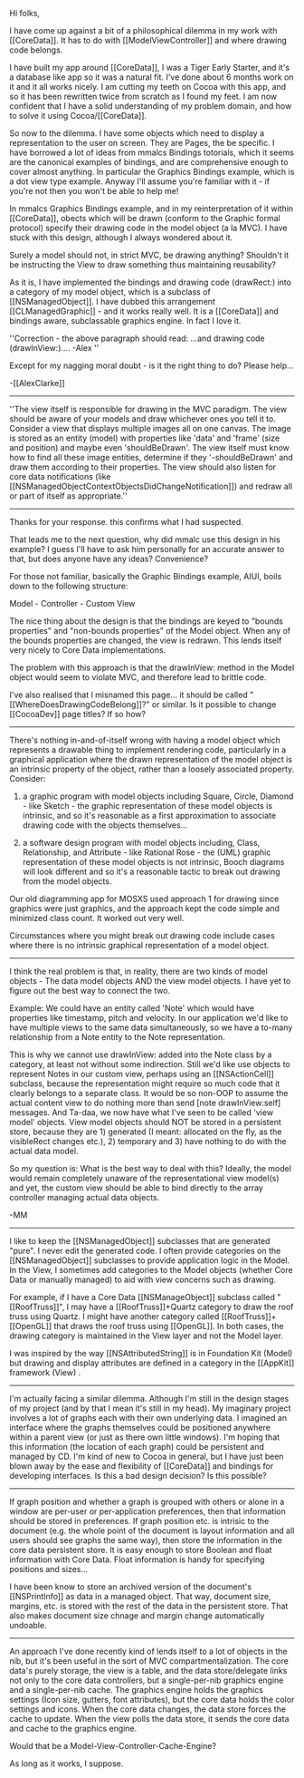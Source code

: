 

Hi folks,

I have come up against a bit of a philosophical dilemma in my work with [[CoreData]]. It has to do with [[ModelViewController]] and where drawing code belongs.

I have built my app around [[CoreData]], I was a Tiger Early Starter, and it's a database like app so it was a natural fit. I've done about 6 months work on it and it all works nicely. I am cutting my teeth on Cocoa with this app, and so it has been rewritten twice from scratch as I found my feet. I am now confident that I have a solid understanding of my problem domain, and how to solve it using Cocoa/[[CoreData]].

So now to the dilemma. I have some objects which need to display a representation to the user on screen. They are Pages, the be specific. I have borrowed a lot of ideas from mmalcs Bindings totorials, which it seems are the canonical examples of bindings, and are comprehensive enough to cover almost anything. In particular the Graphics Bindings example, which is a dot view type example. Anyway I'll assume you're familiar with it - if you're not then you won't be able to help me!

In mmalcs Graphics Bindings example, and in my reinterpretation of it within [[CoreData]], obects which will be drawn (conform to the Graphic formal protocol) specify their drawing code in the model object (a la MVC). I have stuck with this design, although I always wondered about it.

Surely a model should not, in strict MVC, be drawing anything? Shouldn't it be instructing the View to draw something thus maintaining reusability?

As it is, I have implemented the bindings and drawing code (drawRect:) into a category of my model object, which is a subclass of [[NSManagedObject]]. I have dubbed this arrangement [[CLManagedGraphic]] - and it works really well. It is a [[CoreData]] and bindings aware, subclassable graphics engine. In fact I love it.

''Correction - the above paragraph should read: ...and drawing code (drawInView:).... -Alex ''

Except for my nagging moral doubt - is it the right thing to do? Please help...

-[[AlexClarke]]

----

''The view itself is responsible for drawing in the MVC paradigm. The view should be aware of your models and draw whichever ones you tell it to. Consider a view that displays multiple images all on one canvas. The image is stored as an entity (model) with properties like 'data' and 'frame' (size and position) and maybe even 'shouldBeDrawn'. The view itself must know how to find all these image entities, determine if they '-shouldBeDrawn' and draw them according to their properties. The view should also listen for core data notifications (like [[NSManagedObjectContextObjectsDidChangeNotification]]) and redraw all or part of itself as appropriate.''

----

Thanks for your response. this confirms what I had suspected. 

That leads me to the next question, why did mmalc use this design in his example? I guess I'll have to ask him personally for an accurate answer to that, but does anyone have any ideas? Convenience?

For those not familiar, basically the Graphic Bindings example, AIUI, boils down to the following structure:

Model <Graphic> - Controller - Custom View

The nice thing about the design is that the bindings are keyed to "bounds properties" and "non-bounds properties" of the Model object. When any of the bounds properties are changed, the view is redrawn. This lends itself very nicely to Core Data implementations.

The problem with this approach is that the drawInView: method in the Model object would seem to violate MVC, and therefore lead to brittle code. 

I've also realised that I misnamed this page... it should be called "[[WhereDoesDrawingCodeBelong]]?" or similar. Is it possible to change [[CocoaDev]] page titles? If so how?

----

There's nothing in-and-of-itself wrong with having a model object which represents a drawable thing to implement rendering code, particularly in a graphical application where the drawn representation of the model object is an intrinsic property of the object, rather than a loosely associated property. Consider:

1. a graphic program with model objects including Square, Circle, Diamond - like Sketch - the graphic representation of these model objects is intrinsic, and so it's reasonable as a first approximation to associate drawing code with the objects themselves...

2. a software design program with model objects including, Class, Relationship, and Attribute - like Rational Rose - the (UML) graphic representation of these model objects is not intrinsic, Booch diagrams will look different and so it's a reasonable tactic to break out drawing from the model objects.

Our old diagramming app for MOSXS used approach 1 for drawing since graphics were just graphics, and the approach kept the code simple and minimized class count. It worked out very well.

Circumstances where you might break out drawing code include cases where there is no intrinsic graphical representation of a model object. 

----
I think the real problem is that, in reality, there are two kinds of model objects - The data model objects AND the view model objects. I have yet to figure out the best way to connect the two.

Example:  We could have an entity called 'Note' which would have properties like timestamp, pitch and velocity. In our application we'd like to have multiple views to the same data simultaneously, so we have a to-many relationship from a Note entity to the Note representation.
 
This is why we cannot use drawInView: added into the Note class by a category, at least not without some indirection. Still we'd like use objects to represent Notes in our custom view, perhaps using an [[NSActionCell]] subclass, because the representation might require so much code that it clearly belongs to a separate class. It would be so non-OOP to assume the actual content view to do nothing more than send [note drawInView:self] messages.  And Ta-daa, we now have what I've seen to be called 'view model' objects. View model objects should NOT be stored in a persistent store, because they are 1) generated (I meant: allocated on the fly, as the visibleRect changes etc.), 2) temporary and 3) have nothing to do with the actual data model.

So my question is: What is the best way to deal with this?  Ideally, the model would remain completely unaware of the representational view model(s) and yet, the custom view should be able to bind directly to the array controller managing actual data objects.

-MM

----
I like to keep the [[NSManagedObject]] subclasses that are generated "pure".  I never edit the generated code.
I often provide categories on the [[NSManagedObject]] subclasses to provide application logic in the Model.
In the View, I sometimes add categories to the Model objects (whether Core Data or manually managed) to aid with view concerns such as drawing.

For example, if I have a Core Data [[NSManageObject]] subclass called "[[RoofTruss]]", I may have a [[RoofTruss]]+Quartz category to draw the roof truss using Quartz.  I might have another category called [[RoofTruss]]+[[OpenGL]] that draws the roof truss using [[OpenGL]].  In both cases, the drawing category is maintained in the View layer and not the Model layer.

I was inspired by the way [[NSAttributedString]] is in Foundation Kit (Model) but drawing and display attributes are defined in a category in the [[AppKit]] framework (View) .

----

I'm actually facing a similar dilemma. Although I'm still in the design stages of my project (and by that I mean it's still in my head). My imaginary project involves a lot of graphs each with their own underlying data. I imagined an interface where the graphs themselves could be positioned anywhere within a parent view (or just as there own little windows). I'm hoping that this information (the location of each graph) could be persistent and managed by CD. I'm kind of new to Cocoa in general, but I have just been blown away by the ease and flexibility of [[CoreData]] and bindings for developing interfaces. Is this a bad design decision? Is this possible?

----
If graph position and whether a graph is grouped with others or alone in a window are per-user or per-application preferences, then that information should be stored in preferences.  If graph position etc. is intrisic to the document (e.g. the whole point of the document is layout information and all users should see graphs the same way), then store the information in the core data persistent store.  It is easy enough to store Boolean and float information with Core Data.  Float information is handy for specifying positions and sizes...

I have been know to store an archived version of the document's [[NSPrintInfo]] as data in a managed object.  That way, document size, margins, etc. is stored with the rest of the data in the persistent store.  That also makes document size chnage and margin change automatically undoable.

----
An approach I've done recently kind of lends itself to a lot of objects in the nib, but it's been useful in the sort of MVC compartmentalization. The core data's purely storage, the view is a table, and the data store/delegate links not only to the core data controllers, but a single-per-nib graphics engine and a single-per-nib cache. The graphics engine holds the graphics settings (Icon size, gutters, font attributes), but the core data holds the color settings and icons. When the core data changes, the data store forces the cache to update. When the view polls the data store, it sends the core data and cache to the graphics engine.

Would that be a Model-View-Controller-Cache-Engine?

As long as it works, I suppose.